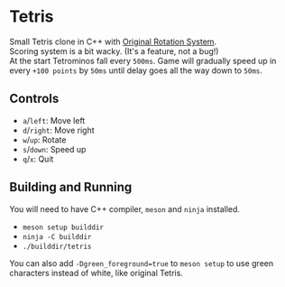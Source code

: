 # Tetris
Small Tetris clone in C++ with [Original Rotation System](https://tetris.wiki/Original_Rotation_System).\
Scoring system is a bit wacky. (It's a feature, not a bug!)\
At the start Tetrominos fall every `500ms`. Game will gradually speed up in every `+100 points` by `50ms` until delay goes all the way down to `50ms`.

## Controls
* `a`/`left`: Move left
* `d`/`right`: Move right
* `w`/`up`: Rotate
* `s`/`down`: Speed up
* `q`/`x`: Quit

## Building and Running
You will need to have C++ compiler, `meson` and `ninja` installed.
* `meson setup builddir`
* `ninja -C builddir`
* `./builddir/tetris`

You can also add `-Dgreen_foreground=true` to `meson setup` to use green characters instead of white, like original Tetris.